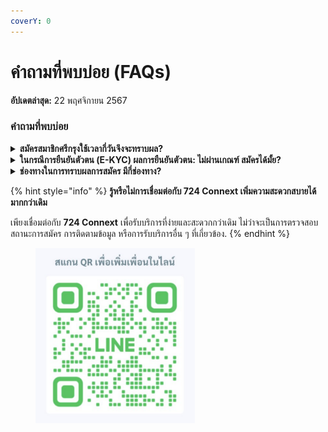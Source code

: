 ```yaml
---
coverY: 0
---
```


# คำถามที่พบบ่อย (FAQs)

**อัปเดตล่าสุด:** 22 พฤศจิกายน 2567

### คำถามที่พบบ่อย

<details>

<summary><strong>สมัครสมาชิกศรีกรุงใช้เวลากี่วันจึงจะทราบผล?</strong></summary>

\- หากสมัครก่อน 16:00 น. จะทราบผลการสมัครภายในวันเดียวกัน

\- หากสมัครหลัง 16:00 น. จะทราบผลการสมัครภายวันถัดไป

</details>



<details>

<summary><strong>ในกรณีการยืนยันตัวตน (E-KYC) ผลการยืนยันตัวตน: ไม่ผ่านเกณฑ์ สมัครได้มั้ย?</strong></summary>

สามารถสมัครได้ แม้ผลการยืนยันตัวตน (E-KYC) จะไม่ผ่านเกณฑ์ โดยระบบจะส่งข้อมูลของคุณไปยังเจ้าหน้าที่เพื่อทำการตรวจสอบและพิจารณาอนุมัติอีกครั้ง

</details>



<details>

<summary><strong>ช่องทางในการทราบผลการสมัคร มีกี่ช่องทาง?</strong></summary>

สามารถทราบผลการสมัครผ่าน SMS ที่ส่งไปยังหมายเลขโทรศัพท์ที่ใช้ลงทะเบียนไว้

</details>



{% hint style="info" %}
**รู้หรือไม่การเชื่อมต่อกับ 724 Connext เพิ่มความสะดวกสบายได้มากกว่าเดิม**

เพียงเชื่อมต่อกับ **724 Connext** เพื่อรับบริการที่ง่ายและสะดวกกว่าเดิม ไม่ว่าจะเป็นการตรวจสอบสถานะการสมัคร การติดตามข้อมูล หรือการรับบริการอื่น ๆ ที่เกี่ยวข้อง.
{% endhint %}

<figure><img src="../.gitbook/assets/Screen Shot 2024-11-22 at 4.59.21 PM.png" alt="" width="255"><figcaption></figcaption></figure>
